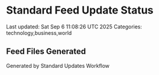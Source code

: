 # Standard Feed Update Status
Last updated: Sat Sep  6 11:08:26 UTC 2025
Categories: technology,business,world

## Feed Files Generated

Generated by Standard Updates Workflow
